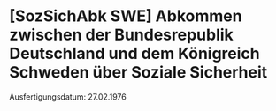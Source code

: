 # [SozSichAbk SWE] Abkommen zwischen der Bundesrepublik Deutschland und dem Königreich Schweden über Soziale Sicherheit

Ausfertigungsdatum: 27.02.1976

 